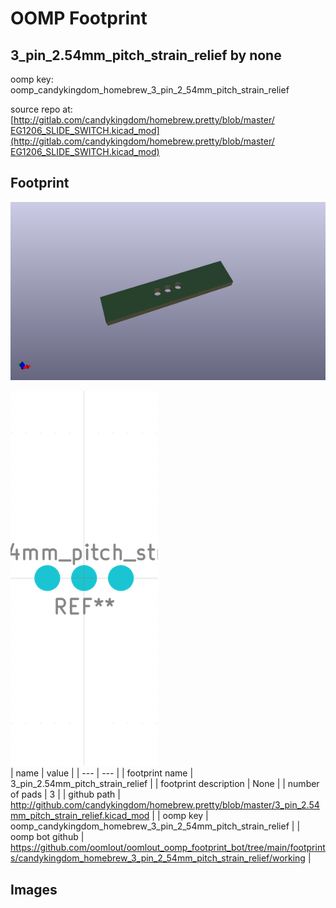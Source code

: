 # OOMP Footprint  
## 3_pin_2.54mm_pitch_strain_relief  by none  
  
oomp key: oomp_candykingdom_homebrew_3_pin_2_54mm_pitch_strain_relief  
  
source repo at: [http://gitlab.com/candykingdom/homebrew.pretty/blob/master/‎EG1206‎_SLIDE_SWITCH.kicad_mod](http://gitlab.com/candykingdom/homebrew.pretty/blob/master/‎EG1206‎_SLIDE_SWITCH.kicad_mod)  
## Footprint  
  
[![working_kicad_pcb_3d.png](working_kicad_pcb_3d_600.png)](working_kicad_pcb_3d.png)  
  
[![working.png](working_600.png)](working.png)  
| name | value | 
| --- | --- | 
| footprint name | 3_pin_2.54mm_pitch_strain_relief | 
| footprint description | None | 
| number of pads | 3 | 
| github path | http://github.com/candykingdom/homebrew.pretty/blob/master/3_pin_2.54mm_pitch_strain_relief.kicad_mod | 
| oomp key | oomp_candykingdom_homebrew_3_pin_2_54mm_pitch_strain_relief | 
| oomp bot github | https://github.com/oomlout/oomlout_oomp_footprint_bot/tree/main/footprints/candykingdom_homebrew_3_pin_2_54mm_pitch_strain_relief/working | 
## Images  
